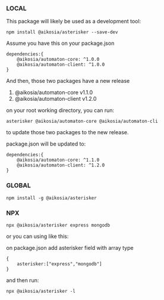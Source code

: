 ### LOCAL

This package will likely be used as a development tool:

```
npm install @aikosia/asterisker --save-dev
```

Assume you have this on your package.json

```
dependencies:{
    @aikosia/automaton-core: ^1.0.0
    @aikosia/automaton-client: ^1.0.0
}
```

And then, those two packages have a new release 

1. @aikosia/automaton-core v1.1.0 
2. @aikosia/automaton-client v1.2.0 

on your root working directory, you can run:

```
asterisker @aikosia/automaton-core @aikosia/automaton-cli
```

to update those two packages to the new release.

package.json will be updated to:

```
dependencies:{
    @aikosia/automaton-core: ^1.1.0
    @aikosia/automaton-client: ^1.2.0
}
```

### GLOBAL 

```
npm install -g @aikosia/asterisker
```

### NPX

```
npx @aikosia/asterisker express mongodb
```

or you can using like this:

on package.json add asterisker field with array type

```
{
    asterisker:["express","mongodb"]
}
```

and then run:

```
npx @aikosia/asterisker -l
```



